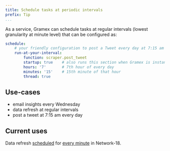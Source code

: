 ```yaml
---
title: Schedule tasks at periodic intervals
prefix: Tip
...
```


As a service, Gramex can schedule tasks at regular intervals (lowest granularity at minute level) that can be configured as:

```yaml
schedule:
    # your friendly configuration to post a Tweet every day at 7:15 am
    run-at-your-interval:
        function: scraper.post_tweet
        startup: true    # also runs this section when Gramex is instantiated, use if required
        hours: '7'       # 7th hour of every day
        minutes: '15'    # 15th minute of that hour
        thread: true
```

## Use-cases

- email insights every Wednesday
- data refresh at regular intervals
- post a tweet at 7:15 am every day

## Current uses

Data refresh [scheduled](https://code.gramener.com/vijay.yellepeddi/network18-elections/blob/master/refresh_data.py#L173)
for [every minute](https://code.gramener.com/vijay.yellepeddi/network18-elections/blob/master/gramex.yaml#L10) in Network-18.
